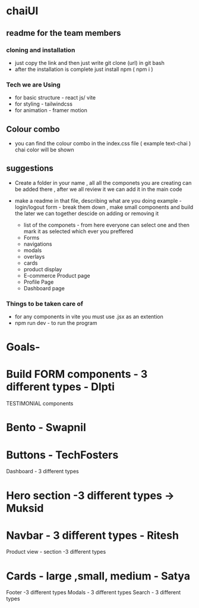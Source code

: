 # chaiUI

## readme for the team members

### cloning and installation

- just copy the link and then just write git clone (url) in git bash
- after the installation is complete just install npm ( npm i )

### Tech we are Using

- for basic structure - react js/ vite
- for styling - tailwindcss
- for animation - framer motion

## Colour combo

- you can find the colour combo in the index.css file ( example text-chai ) chai color will be shown

## suggestions

- Create a folder in your name , all all the componets you are creating can be added there , after we all review it we can add it in the main code
- make a readme in that file, describing what are you doing example - login/logout form - break them down , make small components and build the later we can together descide on adding or removing it

  - list of the componets - from here everyone can select one and then mark it as selected which ever you preffered
  - Forms
  - navigations
  - modals
  - overlays
  - cards
  - product display
  - E-commerce Product page
  - Profile Page
  - Dashboard page

### Things to be taken care of

- for any components in vite you must use .jsx as an extention
- npm run dev - to run the program

# Goals-

# Build FORM components - 3 different types - DIpti

TESTIMONIAL components

# Bento - Swapnil

# Buttons - TechFosters

Dashboard - 3 different types

# Hero section -3 different types -> Muksid

# Navbar - 3 different types - Ritesh

Product view - section -3 different types

# Cards - large ,small, medium - Satya

Footer -3 different types
Modals - 3 different types
Search - 3 different types
